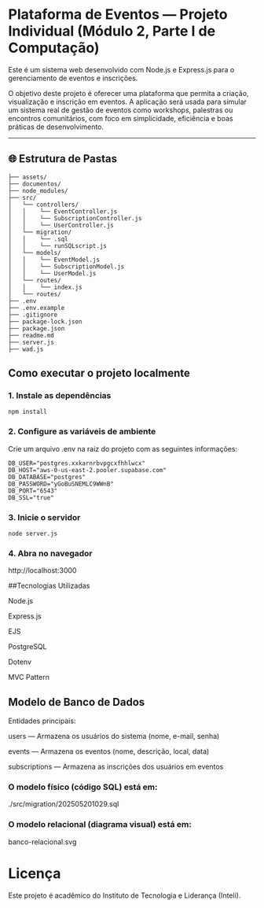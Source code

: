 # Plataforma de Eventos — Projeto Individual (Módulo 2, Parte I de Computação)

Este é um sistema web desenvolvido com Node.js e Express.js para o gerenciamento de eventos e inscrições.

O objetivo deste projeto é oferecer uma plataforma que permita a criação, visualização e inscrição em eventos. A aplicação será usada para simular um sistema real de gestão de eventos como workshops, palestras ou encontros comunitários, com foco em simplicidade, eficiência e boas práticas de desenvolvimento.

---

## 🌐 Estrutura de Pastas

```plataforma-eventos/
├── assets/
├── documentos/
├── node_modules/
├── src/
│   └── controllers/
│   │    └── EventController.js
│   │    └── SubscriptionController.js
│   │    └── UserController.js
│   └── migration/
│   │    └── .sql
│   │    └── runSQLscript.js
│   └── models/
│   │    └── EventModel.js
│   │    └── SubscriptionModel.js
│   │    └── UserModel.js
│   └── routes/
│   │    └── index.js
│   └── routes/
├── .env
├── .env.example
├── .gitignore
├── package-lock.json
├── package.json
├── readme.md
├── server.js
├── wad.js

```

## Como executar o projeto localmente

### 1. Instale as dependências

```
npm install
```

### 2. Configure as variáveis de ambiente

Crie um arquivo .env na raiz do projeto com as seguintes informações:

```
DB_USER="postgres.xxkarnrbvpgcxfhhlwcx"
DB_HOST="aws-0-us-east-2.pooler.supabase.com"
DB_DATABASE="postgres"
DB_PASSWORD="yGoBuSNEMLC9WWnB"
DB_PORT="6543"
DB_SSL="true"
```

### 3. Inicie o servidor

```
node server.js
```

### 4. Abra no navegador

http://localhost:3000

##Tecnologias Utilizadas

Node.js

Express.js

EJS

PostgreSQL

Dotenv

MVC Pattern

## Modelo de Banco de Dados

Entidades principais:

users — Armazena os usuários do sistema (nome, e-mail, senha)

events — Armazena os eventos (nome, descrição, local, data)

subscriptions — Armazena as inscrições dos usuários em eventos

### O modelo físico (código SQL) está em:
./src/migration/202505201029.sql

### O modelo relacional (diagrama visual) está em:
banco-relacional.svg

# Licença

Este projeto é acadêmico do Instituto de Tecnologia e Liderança (Inteli).
